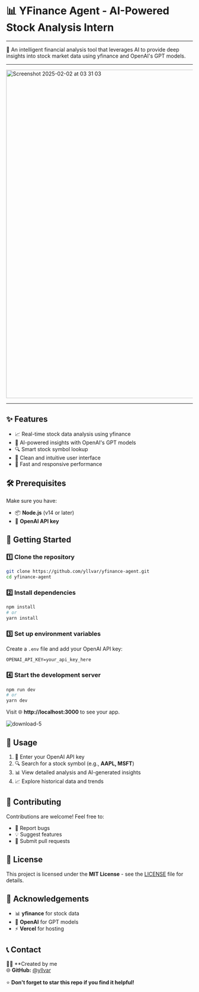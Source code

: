 # 📊 YFinance Agent - AI-Powered Stock Analysis Intern
___

🤖 An intelligent financial analysis tool that leverages AI to provide deep insights into stock market data using yfinance and OpenAI's GPT models.

---

<img width="885" alt="Screenshot 2025-02-02 at 03 31 03" src="https://github.com/user-attachments/assets/98b0ef22-f412-43e1-a350-44bb317576f4" />

---

## ✨ Features

- 📈 Real-time stock data analysis using yfinance
- 🧠 AI-powered insights with OpenAI's GPT models
- 🔍 Smart stock symbol lookup
- 📱 Clean and intuitive user interface
- 🚀 Fast and responsive performance

## 🛠️ Prerequisites

Make sure you have:
- 📦 **Node.js** (v14 or later)
- 🔑 **OpenAI API key**

## 🚀 Getting Started

### 1️⃣ Clone the repository
```bash
git clone https://github.com/yllvar/yfinance-agent.git
cd yfinance-agent
```

### 2️⃣ Install dependencies
```bash
npm install
# or
yarn install
```

### 3️⃣ Set up environment variables
Create a `.env` file and add your OpenAI API key:
```plaintext
OPENAI_API_KEY=your_api_key_here
```

### 4️⃣ Start the development server
```bash
npm run dev
# or
yarn dev
```

Visit 🌐 **http://localhost:3000** to see your app.

![download-5](https://github.com/user-attachments/assets/b4f19066-48de-45d3-b0a6-4dd91353bc45)

## 🌟 Usage

1. 🔑 Enter your OpenAI API key
2. 🔍 Search for a stock symbol (e.g., **AAPL, MSFT**)
3. 📊 View detailed analysis and AI-generated insights
4. 📈 Explore historical data and trends

## 🤝 Contributing

Contributions are welcome! Feel free to:

- 🐛 Report bugs
- 💡 Suggest features
- 🔧 Submit pull requests

## 📝 License

This project is licensed under the **MIT License** - see the [LICENSE](LICENSE) file for details.

## 🙏 Acknowledgements

- 📊 **yfinance** for stock data
- 🤖 **OpenAI** for GPT models
- ⚡ **Vercel** for hosting

## 📞 Contact

👨‍💻 **Created by me  
🌐 **GitHub:** [@yllvar](https://github.com/yllvar)

⭐ **Don't forget to star this repo if you find it helpful!**
